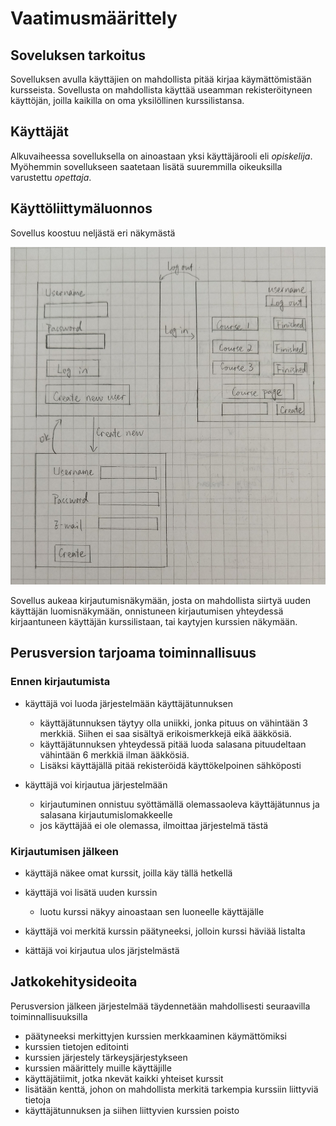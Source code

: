 # Vaatimusmäärittely
## Soveluksen tarkoitus

Sovelluksen avulla käyttäjien on mahdollista pitää kirjaa käymättömistään kursseista. Sovellusta on mahdollista käyttää useamman rekisteröityneen käyttöjän, joilla kaikilla on oma yksilöllinen kurssilistansa.

## Käyttäjät

Alkuvaiheessa sovelluksella on ainoastaan yksi käyttäjärooli eli _opiskelija_. Myöhemmin sovellukseen saatetaan lisätä suuremmilla oikeuksilla varustettu _opettaja_.

## Käyttöliittymäluonnos

Sovellus koostuu neljästä eri näkymästä

![kuva käyttöliittymäluonnoksesta](https://github.com/lchz/otm-harjoitustyo/blob/master/Kurssien_seurantajarjestelma/dokumentaatio/kuvat/vaatimusmaarittely.jpg)

Sovellus aukeaa kirjautumisnäkymään, josta on mahdollista siirtyä uuden käyttäjän luomisnäkymään, onnistuneen kirjautumisen yhteydessä kirjaantuneen käyttäjän kurssilistaan, tai kaytyjen kurssien näkymään. 

## Perusversion tarjoama toiminnallisuus

### Ennen kirjautumista

* käyttäjä voi luoda järjestelmään käyttäjätunnuksen
  * käyttäjätunnuksen täytyy olla uniikki, jonka pituus on vähintään 3 merkkiä. Siihen ei saa sisältyä erikoismerkkejä eikä ääkkösiä.
  * käyttäjätunnuksen yhteydessä pitää luoda salasana pituudeltaan vähintään 6 merkkiä ilman ääkkösiä.
  * Lisäksi käyttäjällä pitää rekisteröidä käyttökelpoinen sähköposti

* käyttäjä voi kirjautua järjestelmään
  * kirjautuminen onnistuu syöttämällä olemassaoleva käyttäjätunnus ja salasana kirjautumislomakkeelle
  * jos käyttäjää ei ole olemassa, ilmoittaa järjestelmä tästä

### Kirjautumisen jälkeen

* käyttäjä näkee omat kurssit, joilla käy tällä hetkellä

* käyttäjä voi lisätä uuden kurssin
  * luotu kurssi näkyy ainoastaan sen luoneelle käyttäjälle

* käyttäjä voi merkitä kurssin päätyneeksi, jolloin kurssi häviää listalta

*  kättäjä voi kirjautua ulos järjstelmästä

## Jatkokehitysideoita

Perusversion jälkeen järjestelmää täydennetään mahdollisesti seuraavilla toiminnallisuuksilla

  * päätyneeksi merkittyjen kurssien merkkaaminen käymättömiksi
  * kurssien tietojen editointi
  * kurssien järjestely tärkeysjärjestykseen
  * kurssien määrittely muille käyttäjille
  * käyttäjätiimit, jotka nkevät kaikki yhteiset kurssit
  * lisätään kenttä, johon on mahdollista merkitä tarkempia kurssiin liittyviä tietoja
  * käyttäjätunnuksen ja siihen liittyvien kurssien poisto
